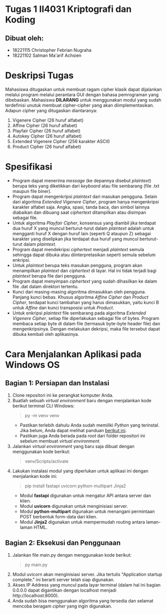 # Tugas 1 II4031 Kriptografi dan Koding
## Dibuat oleh:
- 18221115 Christopher Febrian Nugraha
- 18221102 Salman Ma'arif Achsien

# Deskripsi Tugas 
Mahasiswa ditugaskan untuk membuat ragam cipher klasik dapat dijalankan melalui program melalui perantara GUI dengan bahasa pemrograman yang dibebaskan. Mahasiswa **DILARANG** untuk menggunakan modul yang sudah terdefinisi unutuk membuat cipher-cipher yang akan diimplementasikan. Adapun cipher yang ditugaskan diantaranya:
1. Vigenere Cipher (26 huruf alfabet)
2. Affine Cipher (26 huruf alfabet)
3. Playfair Cipher (26 huruf alfabet)
4. Autokey Cipher (26 huruf alfabet)
5. Extended Vigenere Cipher (256 karakter ASCII)
6. Product Cipher (26 huruf alfabet)

# Spesifikasi
- Program dapat menerima _message_ (ke depannya disebut _plaintext_) berupa teks yang diketikkan dari _keyboard_ atau file sembarang (file .txt maupun file biner).
- Program dapat mengenkripsi _plaintext_ dari masukan pengguna. Selain dari algoritma _Extended Vigenere Cipher_, program hanya mengenkripsi karakter alfabet saja. Angka, spasi, tanda baca, dan simbol lainnya diabaikan dan dibuang saat _ciphertext_ ditampilkan atau disimpan sebagai file.
- Untuk algoritma _Playfair Cipher_, konsensus yang diambil jika terdapat dua huruf X yang muncul berturut-turut dalam _plaintext_ adalah untuk mengganti huruf X dengan huruf lain (seperti Q ataupun Z) sebagai karakter yang diselipkan jika terdapat dua huruf yang muncul berturut-turut dalam _plaintext_.
- Program dapat mendekripsi _ciphertext_ menjadi _plaintext_ semula sehingga dapat dibuka atau diinterpretasikan seperti semula sebelum enkripsi.
- Untuk _plaintext_ berupa teks masukan pengguna, program akan menampilkan _plaintext_ dan _ciphertext_ di layar. Hal ini tidak terjadi bagi _plaintext_ berupa file dari pengguna.
- Program dapat menyimpan _ciphertext_ yang sudah dihasilkan ke dalam file .dat dalam direktori tertentu.
- Kunci dari masing-masing algoritma dimasukkan oleh pengguna. Panjang kunci bebas. Khusus algoritma _Affine Cipher_ dan _Product Cipher_, terdapat kunci tambahan yang harus dimasukkan, yaitu kunci B untuk _Affine_ dan kunci transposisi untuk _Product_.
- Untuk enkripsi _plaintext_ file sembarang pada algoritma _Extended Vigenere Cipher_, setiap file diperlakukan sebagai file of bytes. Program membaca setiap byte di dalam file (termasuk byte-byte header file) dan mengenkripsinya. Dengan melakukan dekripsi, maka file tersebut dapat dibuka kembali oleh aplikasinya.

# Cara Menjalankan Aplikasi pada Windows OS
## Bagian 1: Persiapan dan Instalasi
1. Clone repositori ini ke perangkat komputer Anda.
2. Buatlah sebuah _virtual environment_ baru dengan menjalankan kode berikut terminal CLI Windows:
    > py -m venv venv
    - Pastikan terlebih dahulu Anda sudah memiliki _Python_ yang terinstal. Jika belum, Anda dapat melihat panduan [berikut ini](https://docs.python.org/3/using/windows.html#using-on-windows).
    - Pastikan juga Anda berada pada _root_ dari folder repositori ini sebelum membuat _virtual environment_.
3. Jalankan _virtual environment_ yang baru saja dibuat dengan menggunakan kode berikut:
    > venv/Scripts/activate
4. Lakukan instalasi modul yang diperlukan untuk aplikasi ini dengan menjalankan kode ini:
    > pip install fastapi uvicorn python-multipart Jinja2
    - Modul **fastapi** digunakan untuk mengatur API antara server dan klien.
    - Modul **uvicorn** digunakan untuk menginisiasi server.
    - Modul **python-multipart** digunakan untuk menangani permintaan POST berbentuk form-data dari klien.
    - Modul **Jinja2** digunakan untuk mempermudah routing antara laman-laman HTML.
## Bagian 2: Eksekusi dan Penggunaan
1. Jalankan file main.py dengan menggunakan kode berikut:
    > py main.py
2. Modul uvicorn akan menginisiasi server. Jika tertulis "Application startup complete." ini berarti server telah siap digunakan.
3. Akses IP Address yang muncul pada layar terminal (dalam hal ini bagian 0.0.0.0 dapat digantikan dengan localhost menjadi http://localhost:8000).
4. Anda sudah bisa menggunakan algoritma yang tersedia dan selamat mencoba beragam _cipher_ yang ingin digunakan.
